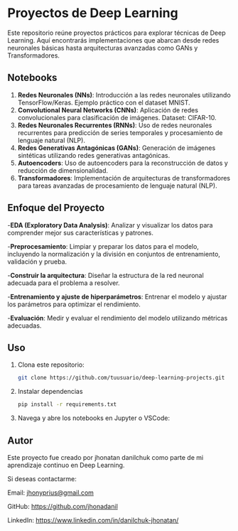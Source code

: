 # Proyectos de Deep Learning

Este repositorio reúne proyectos prácticos para explorar técnicas de Deep Learning. Aquí encontrarás implementaciones que abarcan desde redes neuronales básicas hasta arquitecturas avanzadas como GANs y Transformadores.

## Notebooks

1. **Redes Neuronales (NNs)**: Introducción a las redes neuronales utilizando TensorFlow/Keras. Ejemplo práctico con el dataset MNIST.  
2. **Convolutional Neural Networks (CNNs)**: Aplicación de redes convolucionales para clasificación de imágenes. Dataset: CIFAR-10.  
3. **Redes Neuronales Recurrentes (RNNs)**: Uso de redes neuronales recurrentes para predicción de series temporales y procesamiento de lenguaje natural (NLP).  
4. **Redes Generativas Antagónicas (GANs)**: Generación de imágenes sintéticas utilizando redes generativas antagónicas.  
5. **Autoencoders**: Uso de autoencoders para la reconstrucción de datos y reducción de dimensionalidad.  
6. **Transformadores**: Implementación de arquitecturas de transformadores para tareas avanzadas de procesamiento de lenguaje natural (NLP).
   
## Enfoque del Proyecto

-**EDA (Exploratory Data Analysis)**: Analizar y visualizar los datos para comprender mejor sus características y patrones.

-**Preprocesamiento**: Limpiar y preparar los datos para el modelo, incluyendo la normalización y la división en conjuntos de entrenamiento, validación y prueba.

-**Construir la arquitectura**: Diseñar la estructura de la red neuronal adecuada para el problema a resolver.

-**Entrenamiento y ajuste de hiperparámetros**: Entrenar el modelo y ajustar los parámetros para optimizar el rendimiento.

-**Evaluación**: Medir y evaluar el rendimiento del modelo utilizando métricas adecuadas.

## Uso
1. Clona este repositorio:
   ```bash
   git clone https://github.com/tuusuario/deep-learning-projects.git

2. Instalar dependencias
   ```bash
   pip install -r requirements.txt
   
3. Navega y abre los notebooks en Jupyter o VSCode:

## Autor
Este proyecto fue creado por jhonatan danilchuk como parte de mi aprendizaje continuo en Deep Learning. 

Si deseas contactarme:

Email: jhonyprius@gmail.com

GitHub: https://github.com/jhonadanil

LinkedIn: https://www.linkedin.com/in/danilchuk-jhonatan/
